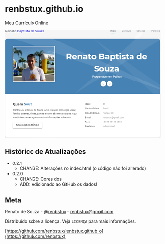 # renbstux.github.io
Meu Currículo Online

![](pag.png)

## Histórico de Atualizações

* 0.2.1
    * CHANGE: Alterações no index.html (o código não foi alterado)
* 0.2.0
    * CHANGE: Cores dos 
    * ADD: Adicionado ao GitHub os dados!

## Meta

Renato de Souza - [@renbstux](https://twitter.com/) - renbstux@gmail.com

Distribuído sobre a licença. Veja `LICENÇA` para mais informações.

[https://github.com/renbstux/renbstux.github.io](https://github.com/renbstux)
